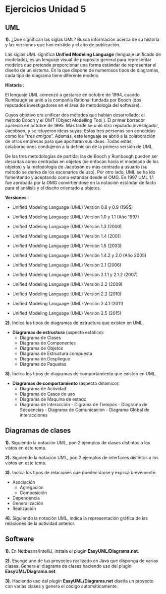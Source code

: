# Ejercicios Unidad 5

## UML

**1).** ¿Qué significan las siglas UML? Busca información acerca de su  historia y las versiones que han existido y el año de publicación.

Las siglas UML significa **Unified Modeling Language** (lenguaje unificado de modelado), es un lenguaje visual de propósito general para representar modelos que pretende proporcionar una forma estándar de representar el diseño de un sistema. En la que dispone de numerosos tipos de diagramas, cada tipo de diagrama tiene diferente modelo.

**Historia** :

El lenguaje UML comenzó a gestarse en octubre de 1994, cuando Rumbaugh se  unió a la compañía Rational fundada por Booch (dos reputados investigadores en el área de metodología del software).

Cuyos objetivo era unificar dos métodos que habían desarrollado: el método Booch y el OMT (Object Modelling Tool ). El primer borrador apareció en octubre de 1995. Más tarde se unió otro reputado investigador, Jacobson, y se icluyeron ideas suyas. Estas tres personas son conocidas como los “*tres amigos*”. Además, este lenguaje se abrió a la colaboración de otras empresas para que aportaran sus ideas. Todas estas colaboraciones condujeron a la definición de la primera versión de UML.

De las tres metodologías de partida: las de Booch y Rumbaugh pueden ser descritas como centradas en objetos (se enfocan hacia el modelado de los objetos) y la metodología de Jacobson es más centrada a usuario (su método se deriva de los escenarios de uso).
Por otro lado, UML se ha ido fomentando y aceptando como estándar desde el OMG. En 1997 UML 1.1 fue aprobada por la OMG convirtiéndose en la notación estándar de facto para el análisis y el diseño orientado a objetos.

**Versiones** :

- Unified Modeling Language (UML) Versión 0.8 y 0.9 (1995)
- Unified Modeling Language (UML) Versión 1.0 y 1.1 (Año 1997)
- Unified Modeling Language (UML) Versión 1.3 (2000)
- Unified Modeling Language (UML) Versión 1.4 (2001)
- Unified Modeling Language (UML) Versión 1.5 (2003)

- Unified Modeling Language (UML) Versión 1.4.2 y 2.0 (Año 2005)
- Unified Modeling Language (UML) Versión 2.1 (2006)
- Unified Modeling Language (UML) Versión 2.1.1 y 2.1.2 (2007)
- Unified Modeling Language (UML) Versión 2.2 (2009)
- Unified Modeling Language (UML) Versión 2.3 (2010)
- Unified Modeling Language (UML) Versión 2.4.1 (2011)
- Unified Modeling Language (UML) Versión 2.5 (2015)

**2).** Indica los tipos de diagramas de estructura que existen en UML.

- **Diagramas de estructura** (aspecto estático):
  - Diagrama de Clases
  - Diagrama de Componentes
  - Diagrama de Objetos
  - Diagrama de Estructura compuesta
  - Diagrama de Despliegue
  - Diagrama de Paquetes

**3).** Indica los tipos de diagramas de comportamiento que existen en UML.

- **Diagramas de comportamiento** (aspecto dinámico):
  - Diagrama de Actividad
  - Diagrama de Casos de uso
  - Diagrama de Maquina de estado
  - Diagrama de Interacción
    	- Digrama de Tiempos
    	- Diagrama de Secuencias
    	- Diagrama de Comunicación
    	- Diagrama Global de interacciones



## Diagramas de clases

**1).** Siguiendo la notación UML, pon 2 ejemplos de clases distintos a los vistos en este tema.



**2).** Siguiendo la notación UML, pon 2 ejemplos de interfaces distintos a los vistos en este tema.



**3).** Indica los tipos de relaciones que pueden darse y explica brevemente.

- Asociación
  - Agregación
  - Composición
- Dependencia
- Generalización
- Realización   

**4).** Siguiendo la notación UML, indica la representación gráfica de las relaciones de la actividad anterior.



## Software

**1).** En Netbeans/IntelliJ, instala el plugin **EasyUML/Diagrama.net**.



**2).** Escoge uno de tus proyectos realizado en Java que disponga de varias clases. Genera el diagrama de clases haciendo uso del plugin **EasyUML/Diagrama.net**.



**3).** Haciendo uso del plugin **EasyUML/Diagrama.net** diseña un proyecto con varias clases y genera el código automáticamente.
